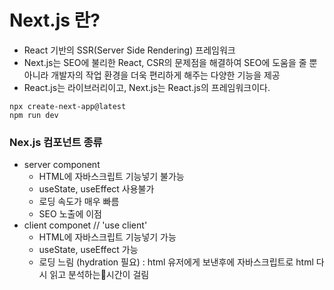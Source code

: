 # Next.js 란?
- React 기반의 SSR(Server Side Rendering) 프레임워크
- Next.js는 SEO에 불리한 React, CSR의 문제점을 해결하여 SEO에 도움을 줄 뿐 아니라 개발자의 작업 환경을 더욱 편리하게 해주는 다양한 기능을 제공
- React.js는 라이브러리이고, Next.js는 React.js의 프레임워크이다. 
```
npx create-next-app@latest
npm run dev
```

### Nex.js 컴포넌트 종류
- server component
  - HTML에 자바스크립트 기능넣기 불가능
  - useState, useEffect 사용불가
  - 로딩 속도가 매우 빠름
  - SEO 노출에 이점
- client componet // 'use client'
  - HTML에 자바스크립트 기능넣기 가능
  - useState, useEffect 가능
  - 로딩 느림 (hydration 필요) : html 유저에게 보낸후에 자바스크립트로 html 다시 읽고 분석하는시간이 걸림

